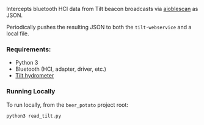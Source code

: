 Intercepts bluetooth HCI data from Tilt beacon broadcasts via [aioblescan](https://github.com/frawau/aioblescan) as JSON.

Periodically pushes the resulting JSON to both the `tilt-webservice` and a local file.

### Requirements:
- Python 3
- Bluetooth (HCI, adapter, driver, etc.)
- [Tilt hydrometer](https://tilthydrometer.com/)

### Running Locally

To run locally, from the `beer_potato` project root:
```bash
python3 read_tilt.py
```